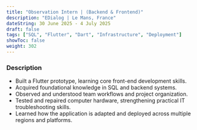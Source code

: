 ```yaml
---
title: "Observation Intern | (Backend & Frontend)"
description: "EDialog | Le Mans, France"
dateString: 30 June 2025 - 4 July 2025
draft: false
tags: ["SQL", "Flutter", "Dart", "Infrastructure", "Deployment"]
showToc: false
weight: 302
---
```


### Description

- Built a Flutter prototype, learning core front-end development skills.
- Acquired foundational knowledge in SQL and backend systems.
- Observed and understood team workflows and project organization.
- Tested and repaired computer hardware, strengthening practical IT troubleshooting skills.
- Learned how the application is adapted and deployed across multiple regions and platforms.